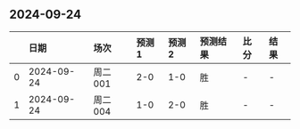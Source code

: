 

## 2024-09-24

|    | 日期       | 场次    | 预测1   | 预测2   | 预测结果   | 比分   | 结果   |
|---:|:-----------|:--------|:--------|:--------|:-----------|:-------|:-------|
|  0 | 2024-09-24 | 周二001 | 2-0     | 1-0     | 胜         | -      | -      |
|  1 | 2024-09-24 | 周二004 | 1-0     | 2-0     | 胜         | -      | -      |

